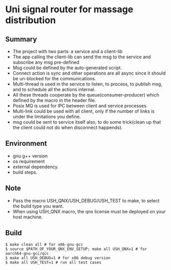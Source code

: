 # Uni signal router for massage distribution

## Summary

* The project with two parts: a service and a client-lib
* The app calling the client-lib can send the msg to the service and subscribe any msg pre-defined
* Msg could be defined by the auto-generated script.
* Connect action is sync and other operations are all async since it should be un-blocked for the communications.
* Multi-thread is used in the service to listen, to process, to publish msg, and to schedule all the actions internal.
* All these threads cooperate by the queue(consumer-producer) which defined by the macro in the header file.
* Posix MQ is used for IPC between client and service processes.
* Multi-link could be used with all client, only if the number of links is under the limitations you define.
* msg could be sent to service itself also, to do some trick(clean up that the client could not do when disconnect happends).

## Environment

* gnu g++ version
* os requirement
* external dependency.
* build steps.

## Note

* Pass the macro USH_QNX/USH_DEBUG/USH_TEST to make, to select the build type you want.
* When using USH_QNX macro, the qnx license must be deployed on your host machine.

## Build

```
$ make clean all # for x86-gnu-gcc
$ source $PATH_OF_YOUR_QNX_ENV_SETUP; make all USH_QNX=1 # for aarch64-gnu-gcc/qcc
$ make all USH_DEBUG=1 # for x86 debug version
$ make all USH_TEST=1 # run all test cases
```

